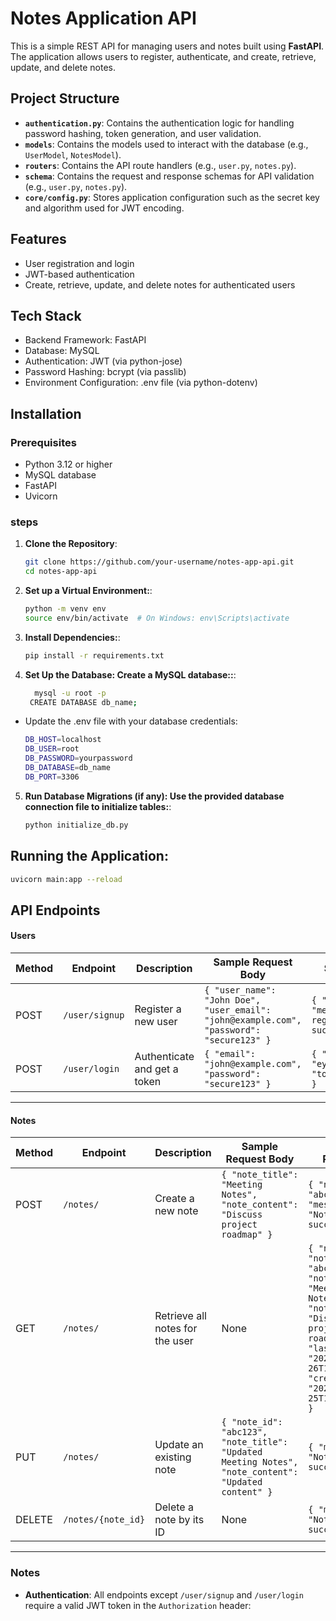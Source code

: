 # Notes Application API

This is a simple REST API for managing users and notes built using **FastAPI**. The application allows users to register, authenticate, and create, retrieve, update, and delete notes.

## Project Structure

- **`authentication.py`**: Contains the authentication logic for handling password hashing, token generation, and user validation.
- **`models`**: Contains the models used to interact with the database (e.g., `UserModel`, `NotesModel`).
- **`routers`**: Contains the API route handlers (e.g., `user.py`, `notes.py`).
- **`schema`**: Contains the request and response schemas for API validation (e.g., `user.py`, `notes.py`).
- **`core/config.py`**: Stores application configuration such as the secret key and algorithm used for JWT encoding.

## Features

- User registration and login
- JWT-based authentication
- Create, retrieve, update, and delete notes for authenticated users

## Tech Stack

- Backend Framework: FastAPI
- Database: MySQL
- Authentication: JWT (via python-jose)
- Password Hashing: bcrypt (via passlib)
- Environment Configuration: .env file (via python-dotenv)

## Installation

### Prerequisites

- Python 3.12 or higher
- MySQL database
- FastAPI
- Uvicorn

### steps

1. **Clone the Repository**:

   ```bash
   git clone https://github.com/your-username/notes-app-api.git
   cd notes-app-api

   ```

2. **Set up a Virtual Environment:**:

   ```bash
   python -m venv env
   source env/bin/activate  # On Windows: env\Scripts\activate

   ```

3. **Install Dependencies:**:

   ```bash
   pip install -r requirements.txt

   ```

4. **Set Up the Database: Create a MySQL database::**:

   ```bash
     mysql -u root -p
    CREATE DATABASE db_name;
   ```

- Update the .env file with your database credentials:

  ```bash
  DB_HOST=localhost
  DB_USER=root
  DB_PASSWORD=yourpassword
  DB_DATABASE=db_name
  DB_PORT=3306
  ```

5. **Run Database Migrations (if any): Use the provided database connection file to initialize tables:**:

   ```bash
   python initialize_db.py


   ```

## Running the Application:

```bash
uvicorn main:app --reload

```



## API Endpoints

#### Users
| Method | Endpoint       | Description                   | Sample Request Body                      | Sample Response                                      |
|--------|----------------|-------------------------------|------------------------------------------|-----------------------------------------------------|
| POST   | `/user/signup` | Register a new user           | `{ "user_name": "John Doe", "user_email": "john@example.com", "password": "secure123" }` | `{ "user_id": "12345", "message": "User registered successfully" }` |
| POST   | `/user/login`  | Authenticate and get a token  | `{ "email": "john@example.com", "password": "secure123" }` | `{ "access_token": "eyJhbGciOiJIUzI1...", "token_type": "bearer" }` |

---

#### Notes
| Method | Endpoint           | Description                      | Sample Request Body                       | Sample Response                                      |
|--------|--------------------|----------------------------------|-------------------------------------------|-----------------------------------------------------|
| POST   | `/notes/`          | Create a new note               | `{ "note_title": "Meeting Notes", "note_content": "Discuss project roadmap" }` | `{ "note_id": "abc123", "message": "Note created successfully" }` |
| GET    | `/notes/`          | Retrieve all notes for the user | None                                      | `{ "notes": [{ "note_id": "abc123", "note_title": "Meeting Notes", "note_content": "Discuss project roadmap", "last_update": "2024-11-26T12:34:56", "created_on": "2024-11-25T11:00:00" }] }` |
| PUT    | `/notes/`          | Update an existing note         | `{ "note_id": "abc123", "note_title": "Updated Meeting Notes", "note_content": "Updated content" }` | `{ "message": "Note updated successfully" }` |
| DELETE | `/notes/{note_id}` | Delete a note by its ID         | None                                      | `{ "message": "Note deleted successfully" }` |

---

### Notes
- **Authentication**: All endpoints except `/user/signup` and `/user/login` require a valid JWT token in the `Authorization` header:

